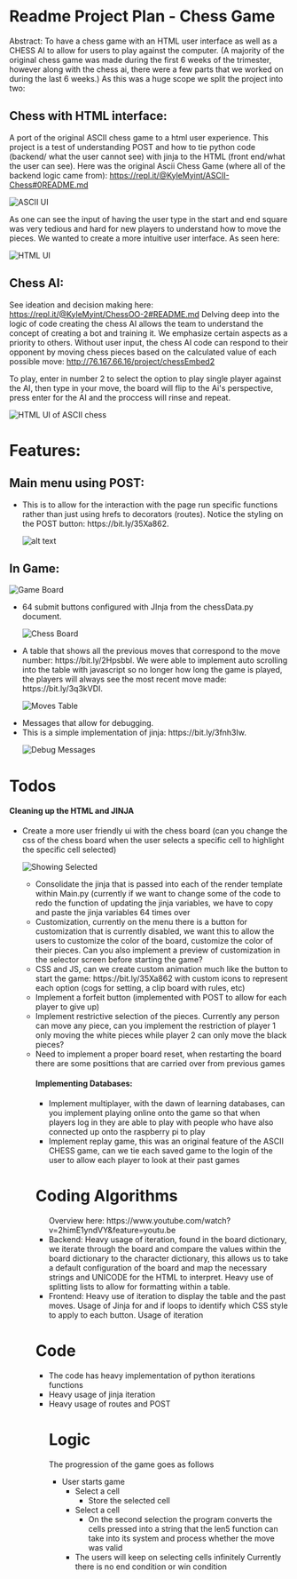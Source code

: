 

# Readme Project Plan - Chess Game
Abstract: 
To have a chess game with an HTML user interface as well as a CHESS AI to allow for users to play against the computer. (A majority of the original chess game was made during the first 6 weeks of the trimester, however along with the chess ai, there were a few parts that we worked on during the last 6 weeks.)
As this was a huge scope we split the project into two:


## Chess with HTML interface:
A port of the original ASCII chess game to a html user experience. This project is a test of understanding POST and how to tie python code (backend/ what the user cannot see) with jinja to the HTML (front end/what the user can see). Here was the original Ascii Chess Game (where all of the backend logic came from): https://repl.it/@KyleMyint/ASCII-Chess#0README.md

![ASCII UI](https://media.giphy.com/media/FQYsVKJOJkP3kWrVNc/giphy.gif)

As one can see the input of having the user type in the start and end square was very tedious and hard for new players to understand how to move the pieces. We wanted to create a more intuitive user interface. As seen here:

![HTML UI](https://media.giphy.com/media/e5OcGdiqoyUIpIRhcj/giphy.gif)

## Chess AI: 
See ideation and decision making here: https://repl.it/@KyleMyint/ChessOO-2#README.md
Delving deep into the logic of code creating the chess AI allows the team to understand the concept of creating a bot and training it. We emphasize certain aspects as a priority to others. Without user input, the chess AI code can respond to their opponent by moving chess pieces based on the calculated value of each possible move: http://76.167.66.16/project/chessEmbed2

   
To play, enter in number 2 to select the option to play single player against the AI, then type in your move, the board will flip to the Ai's perspective, press enter for the AI and the proccess will rinse and repeat. 
   
   ![HTML UI of ASCII chess](https://media.giphy.com/media/ft2QE7wfWd5pyRfggB/giphy.gif)
   
# Features: 

## Main menu using POST:

<ul>
<li>This is to allow for the interaction with the page run specific functions rather than just using hrefs to decorators (routes). 
Notice the styling on the POST button: https://bit.ly/35Xa862.
   
![alt text](https://media.giphy.com/media/JIMV6VbzbMqTDqhHhr/giphy.gif)

</ul>

## In Game: 
   
   ![Game Board](images/game_screen.JPG)

<ul>
<li>64 submit buttons configured with JInja from the chessData.py document.   
   
   ![Chess Board](images/game_screen_table.JPG)
   
<li>A table that shows all the previous moves that correspond to the move number: https://bit.ly/2Hpsbbl.   
We were able to implement auto scrolling into the table with javascript so no longer how long the game is played, the players will always see the most recent move made: https://bit.ly/3q3kVDI.
   
   ![Moves Table](images/game_screen_table_moves.JPG)
   
<li>Messages that allow for debugging.
<li>This is a simple implementation of jinja: https://bit.ly/3fnh3Iw.
   
   ![Debug Messages](images/game_screen_message.JPG)
   
</ul>

# Todos
#### Cleaning up the HTML and JINJA
<ul>
<li>Create a more user friendly ui with the chess board (can you change the css of the chess board when the user selects a specific cell to highlight the specific cell selected)</li>
   
   ![Showing Selected](images/selecting_the_square.JPG)   
   
  <ul>
<li>Consolidate the jinja that is passed into each of the render template within Main.py (currently if we want to change some of the code to redo the function of updating the jinja variables, we have to copy and paste the jinja variables 64 times over
<li>Customization, currently on the menu there is a button for customization that is currently disabled, we want this to allow the users to customize the color of the board, customize the color of their pieces. Can you also implement a preview of customization in the selector screen before starting the game?
<li>CSS and JS, can we create custom animation much like the button to start the game: https://bit.ly/35Xa862 with custom icons to represent each option (cogs for setting, a clip board with rules, etc)
<li>Implement a forfeit button (implemented with POST to allow for each player to give up)
<li>Implement restrictive selection of the pieces. Currently any person can move any piece, can you implement the restriction of player 1 only moving the white pieces while player 2 can only move the black pieces?
<li>Need to implement a proper board reset, when restarting the board there are some posittions that are carried over from previous games

#### Implementing Databases:
<ul>
<li>Implement multiplayer, with the dawn of learning databases, can you implement playing online onto the game so that when players log in they are able to play with people who have also connected up onto the raspberry pi to play
<li>Implement replay game, this was an original feature of the ASCII CHESS game, can we tie each saved game to the login of the user to allow each player to look at their past games
</ul>

# Coding Algorithms 
<ul>Overview here: https://www.youtube.com/watch?v=2himE1yndVY&feature=youtu.be
<li>Backend: Heavy usage of iteration, found in the board dictionary, we iterate through the board and compare the values within the board dictionary to the character dictionary, this allows us to take a default configuration of the board and map the necessary strings and UNICODE for the HTML to interpret. Heavy use of splitting lists to allow for formatting within a table. 
<li>Frontend: Heavy use of iteration to display the table and the past moves. Usage of Jinja for and if loops to identify which CSS style to apply to each button. Usage of iteration
</ul>

#  Code
<ul>
<li> The code has heavy implementation of python iterations functions
<li> Heavy usage of jinja iteration 
<li> Heavy usage of routes and POST 

# Logic
The progression of the game goes as follows
- User starts game
	- Select a cell
		- Store the selected cell
	- Select a cell
		- On the second selection the program converts the cells pressed into a string that the len5 function can take into its system and process whether the move was valid
	- The users will keep on selecting cells infinitely
Currently there is no end condition or win condition
            

